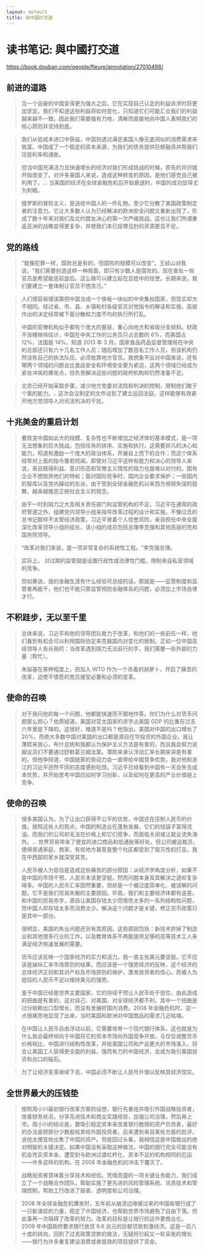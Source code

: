 ```yaml
---
layout: default
title: 與中國打交道
---
```


# 读书笔记: 與中國打交道

<https://book.douban.com/people/fleure/annotation/27010498/>
## 前进的道路

> 当一个自豪的中国变得更为强大之后，它在实现自己认定的利益诉求时将更加坚定。我们不知道这些利益将如何变化，只知道它们可能汇合我们的利益越来越不一致。因此我们需要强有力地，清晰而直接地向中国人表明我们的核心原则并坚持到底。
>



> 我们从低成本进口中获益，中国则透过满足美国人像无底洞似的消费需求来致富。中国成了一个稳定的资本来源，为我们的债务提供巨额融资并帮我们压低利率和通胀。
>



> 但当中国充满活力且快速增长的经济对我们形成挑战的时候，原先的共识就开始改变了。对许多美国人来说，造成这种转变的原因，是他们感觉自己被利用了。... 当美国的经济在全球金融危机后开始衰退时，中国的成功显得尤为刺眼。
>



> 俄罗斯的冒险主义，是送给中国人的一件礼物。至少它分散了美国政策制定者的注意力。它让大多数人认为已经解决的欧洲安全问题又重新出现了，形成了数十年来对我们及北约盟友决心的第一次严峻挑战。这也让我们所谓重返亚洲的战略变得更复杂，并使我们本已捉襟见肘的资源更显不足。
>




## 党的路线

> ”就像犯罪一样，腐败总是有的，但腐败的规模可以改变“。王岐山对我说，“我们需要创造这样一种局面，即只有少数人是腐败的。现在查处一些官员是希望能惩前毖后。这么做可以建立起在百姓中的信誉。长期来说，我们要建立一套体制让官员不想贪污。”

>



> 人们很容易错误第把中国当成一个铁板一块似的中央集权国家，但现实却大不相同。经过省、市、县、乡镇和村各级官员对党指令的解读和实施，高层作出的决定经常被下面分散和力度不均的执行所打乱。
>



> 中国的官僚机构似乎都有个庞大的基层，重心向地方和省级分支倾斜。财政不涨楼继伟估计，中国在中央工作的公务员只占总数的 6%，而美国占 12%，法国是 14%。知道 2013 年 3 月，国家食品药品监督管理局在中央的总部还只有六十几名工作人员；随后增加了数百名工作人员，但该机构仍然没有自己的执法队伍，必须依靠地方官员。我想象不出对中国来说，还有哪两个领域的问题会比食品安全和环境安全更为紧迫，这两个领域已经成为紧张冲突的爆发点，但负责解决这些问题的政府机构却仍然准备不足。
>



> 北京已经开始采取步骤，减少地方党委对法院和判决的控制，限制他们敢于个案的能力。.. 这次会议制定的文件谈到了建立巡回法庭，这样能够有效避开地方党领导人对司法判决的干扰。
>

## 十兆美金的重启计划

> 要改变中国如此大的规模、复杂性也不断增加之经济体的基本模式，是一项无法想象的巨大挑战，包括任务的排序、实施和执行。这需要非凡的决心和能力，知道和激励一个庞大的政治体系，开展自上而下的合作；而这个体系经常对上面的指令置若罔闻。即使对习近平这样有能力和决心的领导人来说，来自既得利益、意识形态和官僚主义惰性的阻力也是难以对付的。国有企业不想放弃他们的特权；面对国际竞争时，国内企业要求保护；一些国内的智库以及党内躁动的左派，由于受到全球金融危机以来西方频频失误的鼓舞，越来越推崇正统社会主义的观念。
>



> 由于一时到阻力之大及相关责任部门和监管机构的不足，习近平在通常的政府管道之外，组建党内领导小组来指导改革过程的设计和实施。不像过去的总书记那样不太管经济政策，习近平冒着个人信誉风险，亲自担任中央全面深化改革领导小组的组长，该小组的成员包括总理李克强和其他高层的党和国务院领导。
>



> ”改革对我们来说，是一项非常复杂的系统性工程。“李克强总理。
>



> 实际上， 对过期的监管就是设置行政性或法律性门槛，限制来自私营领域的竞争。
>



> 但如果说，我的金融生涯有什么经验可总结的话，那就是——监管制度和监管者再能干，他们也不能只靠监管预防金融体系的问题，必须加上市场自律才行。
>




## 不积跬步，无以至千里

> 总体来说，习近平和他的领导团队致力于改革，和他们的一些前任一样，他们看到有机会可以利用国际协定来克服国内对变化的抵制。正如一位中国高级领导人告诉我的：当改革遇到阻力无法前行的手，我们需要一些外部的力量（帮忙）。
>



> 朱镕基在某种程度上，把加入 WTO 作为一个吊着的胡萝卜，开启了痛苦的改革，迫使不情愿的党员接受必要和必须的变革。
>







## 使命的召唤

> 对于我问他的每一个问题，他都能快速而不屑地作答。你们为什么对货币问题那么担心？他质疑道。美国对亚太国家的赤字占美国 GDP 的比重在过去六年里是下降的。这很好，难道不是吗？他指出，美国对中国的出口增长了 20%，而绝大多数中国对美国的出口都是源自在华投资的外国企业。我让薄熙来放心，布什总统和我都认为保护主义方法是有害的，而且我会努力说服议员们不要通过舒默葛兰姆法案。薄熙来承认浮动汇率长期来讲是有害的，但他争辩道，中国链家的劳动力会一直带给中国竞争优势。我对他和浙江的习近平迥然不同的态度感到吃惊。习近平已经看到中国有一天会失去成本优势，并开始思考中国应如何学习创新，以及如何在更高的产业价值链上竞争。
>

## 使命的召唤

> 很多美国认为，为了让出口获得不公平的优势，中国还在压制人民币的价值。按照这些人的观点，中国的制造业在蓬勃发展，它们的钱袋子富得流油，而我们的公司却无法在价格上和它们竞争，而面临关闭或让就业流失海外。... 世界贸易带来了便宜的进口商品和低通胀等好处，但公司被迫裁员，使得普通家庭、商家，有些地方甚至是整个社区都受到了毁灭性的打击。我在中西部的家乡就深受其苦。
>
> 人民币被人为低估是造成这些痛苦的部分原因：从经济学角度分析，如果不是中国的市场干预，人民币本该更坚挺。然而问题本身及其解决之道却复杂得多。中国的人民币汇率固然重要，但却是一个被过度简单化、被误解的问题。它不是我们贸易失衡的主要原因。毕竟，我们和主要经济体都有逆差。和中国的贸易赤字，源自让美国存钱太少而借债太多的一系列结构性问题，而中国人却存钱太多而消费太少。解决这个问题才是关键，修正货币政策只是其中一部分。
>
> 很明显，美国的失业问题还另有其原因。这些原因包括：新技术挤掉了制造业和其他很多行业的工作，以及教育体系不再能提供足够的高等技术工人来满足经济快速发展的需要。
>
> 货币应该反映一个国家经济的实力和活力。我一直主张美元要坚挺。它不应该是操纵汇率市场原则的结果，而应该是一个强势经济的反映，这个经济的总体经济正则和其对产权及市场原则的保护，激发投资者的信心。而被人为低估的人民币不足以维持美元的强势。
>
> 鉴于中国已经是世界主要国家，它的持续干预让人民币处于低位，由此造成的扭曲是有害的，这对自己、对美国、对全球经济都不利。其中一个扭曲是过分依赖出口型增长，而没有发展好国内消费。2008 年金融危机时，这一点很痛苦地显现了出来，当时美国和欧洲对中国商品的需求几近枯竭。
>



> 在中国让人民币自由浮动以前，它需要培育一个现代银行体系，这也就是为什么我会最终倾向于中国将它的资本市场向外国竞争开放。与仅仅调整货币价格相比，中国进行结构性改革，并给美国公司和产品更大的市场准入，将会让美国工人获得更全面的利益。强而有力的中国经济，会成为吸引美国投资和出口的磁石。
>



> 为了让经济变革继续下去，中国必须不断让人民币升值以反映其经济现实。
>

## 全世界最大的压钱垫

> 按照周小川最初银行改革方案的设想，银行先重组并吸引外国战略投资者，改善财务状况，分享先进技术和商业实践经验，加强公司治理，然后再上市。周小川的结论是，要吸引稳定资本来改善银行脆弱的资产负债表，最好的办法是把部分少数股权卖给外国投资者。后来遭到来自某些方面的批评，说他太便宜地出售了中国的资产。但是回过头看，我相信这是中国做出的绝对明智的关键决定。如果中国没有采取这种做法，中国的银行完全可能没有机会充实资本金，遭受到与欧洲过渡杠杆化、资本不足的机构相同的厄运——许多这样的机构，在 2008 年金融危机的冲击下覆灭了。
>



> 战略投资者意味着分享技术和经验。凭借高盛的一项关键业务能力，我们成立了一个战略合作团队，帮助实施了更先进的风险管理系统、讯息技术和管理控制，帮助工行改进了报表、透明度和公司治理。
>



> 2008 年全球金融危机爆发时，五年前从崩溃边缘缓过来的中国各银行成了一只新涌现的力量，稳定了中国经济，也帮助世界市场避免了自由下落。但此事再一次阻碍了改革的努力。改革的目标是让银行的运作更商业化。2009 年中国政府要求银行放贷 9.6 兆元的巨额贷款刺激经济。这是一百八十度的转向，回到了过去政策贷款的做法，无疑将引起又一轮呆账的增长——银行为许多重复建设浪费或者低效的项目提供了资金。
>
